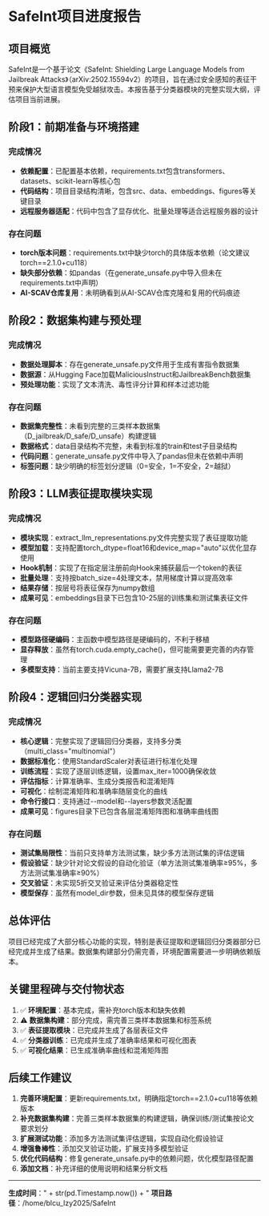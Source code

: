 # SafeInt项目进度报告

## 项目概览

SafeInt是一个基于论文《SafeInt: Shielding Large Language Models from Jailbreak Attacks》（arXiv:2502.15594v2）的项目，旨在通过安全感知的表征干预来保护大型语言模型免受越狱攻击。本报告基于分类器模块的完整实现大纲，评估项目当前进展。

## 阶段1：前期准备与环境搭建

### 完成情况

- **依赖配置**：已配置基本依赖，requirements.txt包含transformers、datasets、scikit-learn等核心包
- **代码结构**：项目目录结构清晰，包含src、data、embeddings、figures等关键目录
- **远程服务器适配**：代码中包含了显存优化、批量处理等适合远程服务器的设计

### 存在问题

- **torch版本问题**：requirements.txt中缺少torch的具体版本依赖（论文建议torch==2.1.0+cu118）
- **缺失部分依赖**：如pandas（在generate_unsafe.py中导入但未在requirements.txt中声明）
- **AI-SCAV仓库复用**：未明确看到从AI-SCAV仓库克隆和复用的代码痕迹

## 阶段2：数据集构建与预处理

### 完成情况

- **数据处理脚本**：存在generate_unsafe.py文件用于生成有害指令数据集
- **数据源**：从Hugging Face加载MaliciousInstruct和JailbreakBench数据集
- **预处理功能**：实现了文本清洗、毒性评分计算和样本过滤功能

### 存在问题

- **数据集完整性**：未看到完整的三类样本数据集（D_jailbreak/D_safe/D_unsafe）构建逻辑
- **数据格式**：data目录结构不完整，未看到标准的train和test子目录结构
- **代码问题**：generate_unsafe.py文件中导入了pandas但未在依赖中声明
- **标签问题**：缺少明确的标签划分逻辑（0=安全，1=不安全，2=越狱）

## 阶段3：LLM表征提取模块实现

### 完成情况

- **模块实现**：extract_llm_representations.py文件完整实现了表征提取功能
- **模型加载**：支持配置torch_dtype=float16和device_map="auto"以优化显存使用
- **Hook机制**：实现了在指定层注册前向Hook来捕获最后一个token的表征
- **批量处理**：支持按batch_size=4处理文本，禁用梯度计算以提高效率
- **结果存储**：按层号将表征保存为numpy数组
- **成果可见**：embeddings目录下已包含10-25层的训练集和测试集表征文件

### 存在问题

- **模型路径硬编码**：主函数中模型路径是硬编码的，不利于移植
- **显存释放**：虽然有torch.cuda.empty_cache()，但可能需要更完善的内存管理
- **多模型支持**：当前主要支持Vicuna-7B，需要扩展支持Llama2-7B

## 阶段4：逻辑回归分类器实现

### 完成情况

- **核心逻辑**：完整实现了逻辑回归分类器，支持多分类（multi_class="multinomial"）
- **数据标准化**：使用StandardScaler对表征进行标准化处理
- **训练流程**：实现了逐层训练逻辑，设置max_iter=1000确保收敛
- **评估指标**：计算准确率、生成分类报告和混淆矩阵
- **可视化**：绘制混淆矩阵和准确率随层变化的曲线
- **命令行接口**：支持通过--model和--layers参数灵活配置
- **成果可见**：figures目录下已包含各层混淆矩阵图和准确率曲线图

### 存在问题

- **测试集局限性**：当前只支持单方法测试集，缺少多方法测试集的评估逻辑
- **假设验证**：缺少针对论文假设的自动化验证（单方法测试集准确率≥95%，多方法测试集准确率≥90%）
- **交叉验证**：未实现5折交叉验证来评估分类器稳定性
- **模型保存**：虽然有model_dir参数，但未见具体的模型保存逻辑

## 总体评估

项目已经完成了大部分核心功能的实现，特别是表征提取和逻辑回归分类器部分已经完成并生成了结果。数据集构建部分仍需完善，环境配置需要进一步明确依赖版本。

## 关键里程碑与交付物状态

1. ✅ **环境配置**：基本完成，需补充torch版本和缺失依赖
2. ⚠️ **数据集构建**：部分完成，需完善三类样本数据集和标签系统
3. ✅ **表征提取模块**：已完成并生成了各层表征文件
4. ✅ **分类器训练**：已完成并生成了准确率结果和可视化图表
5. ✅ **可视化结果**：已生成准确率曲线和混淆矩阵图

## 后续工作建议

1. **完善环境配置**：更新requirements.txt，明确指定torch==2.1.0+cu118等依赖版本
2. **补充数据集构建**：完善三类样本数据集的构建逻辑，确保训练/测试集按论文要求划分
3. **扩展测试功能**：添加多方法测试集评估逻辑，实现自动化假设验证
4. **增强鲁棒性**：添加交叉验证功能，扩展支持多模型验证
5. **优化代码结构**：修复generate_unsafe.py中的依赖问题，优化模型路径配置
6. **添加文档**：补充详细的使用说明和结果分析文档

---

**生成时间**：" + str(pd.Timestamp.now()) + "
**项目路径**：/home/blcu_lzy2025/SafeInt